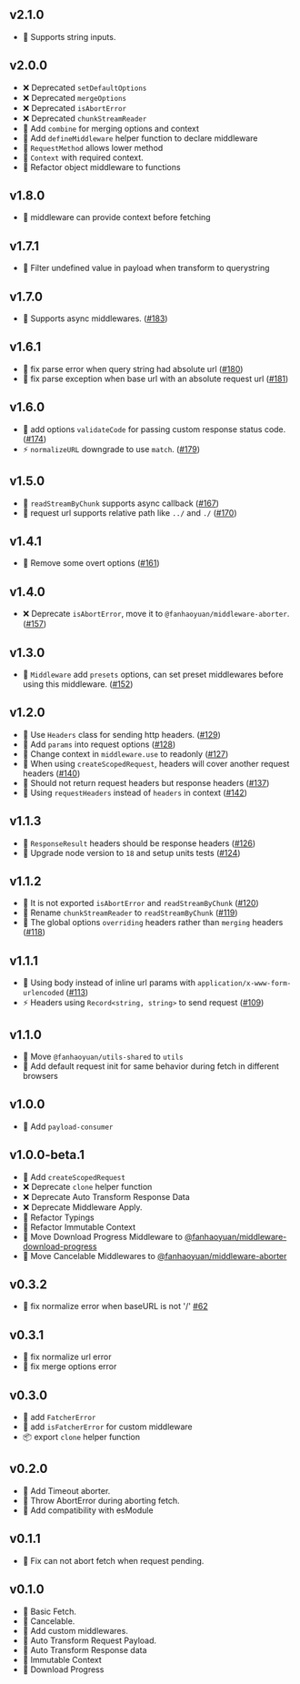 ## v2.1.0

-   🚀 Supports string inputs.

## v2.0.0

-   ❌ Deprecated `setDefaultOptions`
-   ❌ Deprecated `mergeOptions`
-   ❌ Deprecated `isAbortError`
-   ❌ Deprecated `chunkStreamReader`
-   🚀 Add `combine` for merging options and context
-   🚀 Add `defineMiddleware` helper function to declare middleware
-   🚀 `RequestMethod` allows lower method
-   🚀 `Context` with required context.
-   🔧 Refactor object middleware to functions

## v1.8.0

-   🚀 middleware can provide context before fetching

## v1.7.1

-   🐛 Filter undefined value in payload when transform to querystring

## v1.7.0

-   🚀 Supports async middlewares. ([#183](https://github.com/fanhaoyuan/fatcher/pull/183))

## v1.6.1

-   🐛 fix parse error when query string had absolute url ([#180](https://github.com/fanhaoyuan/fatcher/pull/180))
-   🐛 fix parse exception when base url with an absolute request url ([#181](https://github.com/fanhaoyuan/fatcher/pull/181))

## v1.6.0

-   🚀 add options `validateCode` for passing custom response status code. ([#174](https://github.com/fanhaoyuan/fatcher/pull/174))
-   ⚡️ `normalizeURL` downgrade to use `match`. ([#179](https://github.com/fanhaoyuan/fatcher/pull/179))

## v1.5.0

-   🚀 `readStreamByChunk` supports async callback ([#167](https://github.com/fanhaoyuan/fatcher/pull/167))
-   🚀 request url supports relative path like `../` and `./` ([#170](https://github.com/fanhaoyuan/fatcher/pull/170))

## v1.4.1

-   🔧 Remove some overt options ([#161](https://github.com/fanhaoyuan/fatcher/pull/161))

## v1.4.0

-   ❌ Deprecate `isAbortError`, move it to `@fanhaoyuan/middleware-aborter`. ([#157](https://github.com/fanhaoyuan/fatcher/pull/157))

## v1.3.0

-   🚀 `Middleware` add `presets` options, can set preset middlewares before using this middleware. ([#152](https://github.com/fanhaoyuan/fatcher/pull/152))

## v1.2.0

-   🚀 Use `Headers` class for sending http headers. ([#129](https://github.com/fanhaoyuan/fatcher/pull/129))
-   🚀 Add `params` into request options ([#128](https://github.com/fanhaoyuan/fatcher/pull/128))
-   🚀 Change context in `middleware.use` to readonly ([#127](https://github.com/fanhaoyuan/fatcher/pull/127))
-   🐛 When using `createScopedRequest`, headers will cover another request headers ([#140](https://github.com/fanhaoyuan/fatcher/pull/140))
-   🐛 Should not return request headers but response headers ([#137](https://github.com/fanhaoyuan/fatcher/pull/137))
-   🔧 Using `requestHeaders` instead of `headers` in context ([#142](https://github.com/fanhaoyuan/fatcher/pull/142))

## v1.1.3

-   🐛 `ResponseResult` headers should be response headers ([#126](https://github.com/fanhaoyuan/fatcher/pull/126))
-   🧪 Upgrade node version to `18` and setup units tests ([#124](https://github.com/fanhaoyuan/fatcher/pull/124))

## v1.1.2

-   🐛 It is not exported `isAbortError` and `readStreamByChunk` ([#120](https://github.com/fanhaoyuan/fatcher/pull/120))
-   🔧 Rename `chunkStreamReader` to `readStreamByChunk` ([#119](https://github.com/fanhaoyuan/fatcher/pull/119))
-   🐛 The global options `overriding` headers rather than `merging` headers ([#118](https://github.com/fanhaoyuan/fatcher/pull/118))

## v1.1.1

-   🐛 Using body instead of inline url params with `application/x-www-form-urlencoded` ([#113](https://github.com/fanhaoyuan/fatcher/pull/113))
-   ⚡️ Headers using `Record<string, string>` to send request ([#109](https://github.com/fanhaoyuan/fatcher/pull/109))

## v1.1.0

-   🔧 Move `@fanhaoyuan/utils-shared` to `utils`
-   🚀 Add default request init for same behavior during fetch in different browsers

## v1.0.0

-   🚀 Add `payload-consumer`

## v1.0.0-beta.1

-   🚀 Add `createScopedRequest`
-   ❌ Deprecate `clone` helper function
-   ❌ Deprecate Auto Transform Response Data
-   ❌ Deprecate Middleware Apply.
-   🔧 Refactor Typings
-   🔧 Refactor Immutable Context
-   🔧 Move Download Progress Middleware to [@fanhaoyuan/middleware-download-progress](https://github.com/fanhaoyuan/middlewares/tree/master/packages/download-progress)
-   🔧 Move Cancelable Middlewares to [@fanhaoyuan/middleware-aborter](https://github.com/fanhaoyuan/middlewares/tree/master/packages/aborter)

## v0.3.2

-   🐛 fix normalize error when baseURL is not '/' [#62](https://github.com/fanhaoyuan/fatcher/pull/62)

## v0.3.1

-   🐛 fix normalize url error
-   🐛 fix merge options error

## v0.3.0

-   🚀 add `FatcherError`
-   🚀 add `isFatcherError` for custom middleware
-   📦 export `clone` helper function

## v0.2.0

-   🚀 Add Timeout aborter.
-   🚀 Throw AbortError during aborting fetch.
-   🔧 Add compatibility with esModule

## v0.1.1

-   🐞 Fix can not abort fetch when request pending.

## v0.1.0

-   🚀 Basic Fetch.
-   🚀 Cancelable.
-   🚀 Add custom middlewares.
-   🚀 Auto Transform Request Payload.
-   🚀 Auto Transform Response data
-   🚀 Immutable Context
-   🚀 Download Progress
